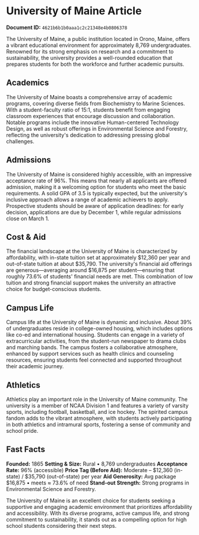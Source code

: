 # University of Maine Article

**Document ID:** `4621b6b1b0aaa1c2c21348e4b0806378`

The University of Maine, a public institution located in Orono, Maine, offers a vibrant educational environment for approximately 8,769 undergraduates. Renowned for its strong emphasis on research and a commitment to sustainability, the university provides a well-rounded education that prepares students for both the workforce and further academic pursuits.

## Academics
The University of Maine boasts a comprehensive array of academic programs, covering diverse fields from Biochemistry to Marine Sciences. With a student-faculty ratio of 15:1, students benefit from engaging classroom experiences that encourage discussion and collaboration. Notable programs include the innovative Human-centered Technology Design, as well as robust offerings in Environmental Science and Forestry, reflecting the university's dedication to addressing pressing global challenges.

## Admissions
The University of Maine is considered highly accessible, with an impressive acceptance rate of 96%. This means that nearly all applicants are offered admission, making it a welcoming option for students who meet the basic requirements. A solid GPA of 3.5 is typically expected, but the university's inclusive approach allows a range of academic achievers to apply. Prospective students should be aware of application deadlines: for early decision, applications are due by December 1, while regular admissions close on March 1.

## Cost & Aid
The financial landscape at the University of Maine is characterized by affordability, with in-state tuition set at approximately $12,360 per year and out-of-state tuition at about $35,790. The university's financial aid offerings are generous—averaging around $16,875 per student—ensuring that roughly 73.6% of students' financial needs are met. This combination of low tuition and strong financial support makes the university an attractive choice for budget-conscious students.

## Campus Life
Campus life at the University of Maine is dynamic and inclusive. About 39% of undergraduates reside in college-owned housing, which includes options like co-ed and international housing. Students can engage in a variety of extracurricular activities, from the student-run newspaper to drama clubs and marching bands. The campus fosters a collaborative atmosphere, enhanced by support services such as health clinics and counseling resources, ensuring students feel connected and supported throughout their academic journey.

## Athletics
Athletics play an important role in the University of Maine community. The university is a member of NCAA Division 1 and features a variety of varsity sports, including football, basketball, and ice hockey. The spirited campus fandom adds to the vibrant atmosphere, with students actively participating in both athletics and intramural sports, fostering a sense of community and school pride.

## Fast Facts
**Founded:** 1865
**Setting & Size:** Rural • 8,769 undergraduates
**Acceptance Rate:** 96% (accessible)
**Price Tag (Before Aid):** Moderate – $12,360 (in-state) / $35,790 (out-of-state) per year
**Aid Generosity:** Avg package $16,875 • meets ≈ 73.6% of need
**Stand-out Strength:** Strong programs in Environmental Science and Forestry.

The University of Maine is an excellent choice for students seeking a supportive and engaging academic environment that prioritizes affordability and accessibility. With its diverse programs, active campus life, and strong commitment to sustainability, it stands out as a compelling option for high school students considering their next steps.
